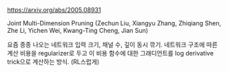 https://arxiv.org/abs/2005.08931

Joint Multi-Dimension Pruning (Zechun Liu, Xiangyu Zhang, Zhiqiang Shen, Zhe Li, Yichen Wei, Kwang-Ting Cheng, Jian Sun)

요즘 종종 나오는 네트워크 입력 크기, 채널 수, 깊이 동시 깎기. 네트워크 구조에 따른 계산 비용을 regularizer로 두고 이 비용 함수에 대한 그래디언트를 log derivative trick으로 계산하는 방식. (RL스럽게)